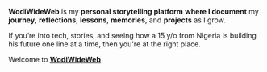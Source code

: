 **WodiWideWeb** is my **personal storytelling platform** **where I document** my **journey**, **reflections**, **lessons**, **memories**, and **projects** as I grow. 

If you’re into tech, stories, and seeing how a 15 y/o from Nigeria is building his future one line at a time, then you're at the right place. 

Welcome to [**WodiWideWeb**](https://wodiwideweb.netlify.app)